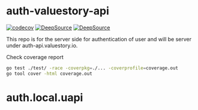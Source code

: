 # auth-valuestory-api

[![codecov](https://codecov.io/gh/PharmaQuant/auth-valuestory-api/branch/dev/graph/badge.svg?token=V36DTX9EUV)](https://codecov.io/gh/PharmaQuant/auth-valuestory-api)
[![DeepSource](https://deepsource.io/gh/PharmaQuant/auth-valuestory-api.svg/?label=active+issues&show_trend=true&token=uVQLpYJCBe_AVOjaRAeiLFvS)](https://deepsource.io/gh/PharmaQuant/auth-valuestory-api/?ref=repository-badge)
[![DeepSource](https://deepsource.io/gh/PharmaQuant/auth-valuestory-api.svg/?label=resolved+issues&show_trend=true&token=uVQLpYJCBe_AVOjaRAeiLFvS)](https://deepsource.io/gh/PharmaQuant/auth-valuestory-api/?ref=repository-badge)

This repo is for the server side
for authentication of user and will
be server under auth-api.valuestory.io.

Check coverage report

```sh
go test ./test/ -race -coverpkg=./... -coverprofile=coverage.out
go tool cover -html coverage.out 
```
# auth.local.uapi
